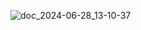 ![doc_2024-06-28_13-10-37](https://github.com/noshad76/flappy-bird-flame/assets/118007681/a22c6bb1-90e7-4451-8048-a1b26472bd92)
